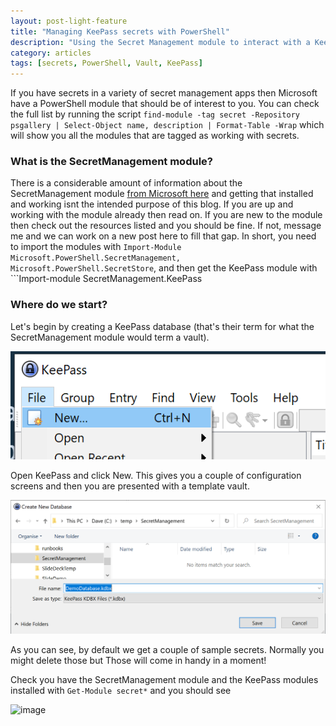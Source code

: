 ```yaml
---
layout: post-light-feature
title: "Managing KeePass secrets with PowerShell"
description: "Using the Secret Management module to interact with a KeePass vault."
category: articles
tags: [secrets, PowerShell, Vault, KeePass]
---
```


If you have secrets in a variety of secret management apps then Microsoft have a PowerShell module that should be of interest to you. You can check the full list by running the script ````find-module -tag secret -Repository psgallery | Select-Object name, description | Format-Table -Wrap```` which will show you all the modules that are tagged as working with secrets.

### What is the SecretManagement module?

There is a considerable amount of information about the SecretManagement module [from Microsoft here](https://devblogs.microsoft.com/powershell/secretmanagement-and-secretstore-are-generally-available/) and getting that installed and working isnt the intended purpose of this blog. If you are up and working with the module already then read on. If you are new to the module then check out the resources listed and you should be fine. If not, message me and we can work on a new post here to fill that gap. In short, you need to import the modules with ```Import-Module Microsoft.PowerShell.SecretManagement, Microsoft.PowerShell.SecretStore```, and then get the KeePass module with ```Import-module SecretManagement.KeePass

### Where do we start?

Let's begin by creating a KeePass database (that's their term for what the SecretManagement module would term a vault). 

![New dialog](\images\post_images\2021-03-23_01.png)

Open KeePass and click New. This gives you a couple of configuration screens and then you are presented with a template vault.

![Vanilla KeePass database](\images\post_images\2021-03-23_02.png)

As you can see, by default we get a couple of sample secrets. Normally you might delete those but Those will come in handy in a moment!

Check you have the SecretManagement module and the KeePass modules installed with ```Get-Module secret*``` and you should see

![image](https://user-images.githubusercontent.com/2597535/112754285-4b5a1b80-8fd3-11eb-9864-90eb4edf70da.png)

